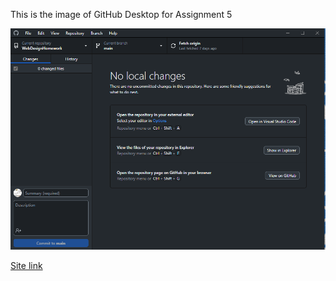 This is the image of GitHub Desktop for Assignment 5

![Alt text](./img/screenshot.PNG)

[Site link](https://patrickreiman.github.io/WebDesignHomework/Assignment%205/index.html)